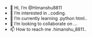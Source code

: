 - 👋 Hi, I’m @Himanshu8811
- 👀 I’m interested in ..coding.
- 🌱 I’m currently learning .python html..
- 💞️ I’m looking to collaborate on ...
- 📫 How to reach me .himanshu_8811..

<!---
Himanshu8811/Himanshu8811 is a ✨ special ✨ repository because its `README.md` (this file) appears on your GitHub profile.
You can click the Preview link to take a look at your changes.
--->
